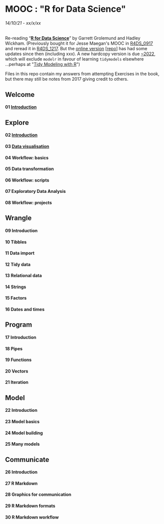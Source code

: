 # MOOC : "R for Data Science"
###### 14/10/21 - xx/x/xx

Re-reading “[**R for Data Science**](http://r4ds.had.co.nz/)” by Garrett Grolemund and Hadley Wickham. (Previously bought it for Jesse Maegan's MOOC in [R4DS_0917](https://github.com/mbeveridge/R4DS_0917) and reread it in [R4DS_1217](https://github.com/mbeveridge/R4DS_1217). But the [online version](http://r4ds.had.co.nz/) [[repo](https://github.com/hadley/r4ds)] has had some updates since then (including xxx). A new hardcopy version is due [~2022](https://twitter.com/mbeveridge/status/1352299801048731652), which will exclude `modelr` in favour of learning `tidymodels` elsewhere ...perhaps at "[Tidy Modeling with R](https://www.tmwr.org/)")

Files in this repo contain my answers from attempting Exercises in the book, but there may still be notes from 2017 giving credit to others.

## Welcome
#### 01 [Introduction](https://r4ds.had.co.nz/introduction.html)

## Explore
#### 02 [Introduction](https://r4ds.had.co.nz/explore-intro.html)

#### 03 [Data visualisation](https://r4ds.had.co.nz/data-visualisation.html)

#### 04 Workflow: basics

#### 05 Data transformation

#### 06 Workflow: scripts

#### 07 Exploratory Data Analysis

#### 08 Workflow: projects


## Wrangle
#### 09 Introduction
#### 10 Tibbles
#### 11 Data import
#### 12 Tidy data
#### 13 Relational data
#### 14 Strings
#### 15 Factors
#### 16 Dates and times


## Program
#### 17 Introduction
#### 18 Pipes
#### 19 Functions
#### 20 Vectors
#### 21 Iteration


## Model
#### 22 Introduction
#### 23 Model basics
#### 24 Model building
#### 25 Many models


## Communicate
#### 26 Introduction
#### 27 R Markdown
#### 28 Graphics for communication
#### 29 R Markdown formats
#### 30 R Markdown workflow